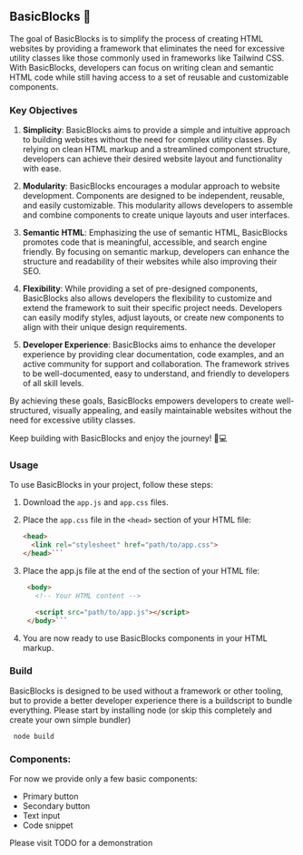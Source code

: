## BasicBlocks 🧱

The goal of BasicBlocks is to simplify the process of creating HTML websites by providing a framework that eliminates the need for excessive utility classes like those commonly used in frameworks like Tailwind CSS. With BasicBlocks, developers can focus on writing clean and semantic HTML code while still having access to a set of reusable and customizable components.

### Key Objectives

1. **Simplicity**: BasicBlocks aims to provide a simple and intuitive approach to building websites without the need for complex utility classes. By relying on clean HTML markup and a streamlined component structure, developers can achieve their desired website layout and functionality with ease.

2. **Modularity**: BasicBlocks encourages a modular approach to website development. Components are designed to be independent, reusable, and easily customizable. This modularity allows developers to assemble and combine components to create unique layouts and user interfaces.

3. **Semantic HTML**: Emphasizing the use of semantic HTML, BasicBlocks promotes code that is meaningful, accessible, and search engine friendly. By focusing on semantic markup, developers can enhance the structure and readability of their websites while also improving their SEO.

4. **Flexibility**: While providing a set of pre-designed components, BasicBlocks also allows developers the flexibility to customize and extend the framework to suit their specific project needs. Developers can easily modify styles, adjust layouts, or create new components to align with their unique design requirements.

5. **Developer Experience**: BasicBlocks aims to enhance the developer experience by providing clear documentation, code examples, and an active community for support and collaboration. The framework strives to be well-documented, easy to understand, and friendly to developers of all skill levels.

By achieving these goals, BasicBlocks empowers developers to create well-structured, visually appealing, and easily maintainable websites without the need for excessive utility classes.

Keep building with BasicBlocks and enjoy the journey! 🚀💻

### Usage

To use BasicBlocks in your project, follow these steps:

1. Download the `app.js` and `app.css` files.
2. Place the `app.css` file in the `<head>` section of your HTML file:

   ```html
   <head>
     <link rel="stylesheet" href="path/to/app.css">
   </head>```
3. Place the app.js file at the end of the <body> section of your HTML file:
   ```html
    <body>
      <!-- Your HTML content -->

      <script src="path/to/app.js"></script>
    </body>```
4. You are now ready to use BasicBlocks components in your HTML markup.
  
### Build
BasicBlocks is designed to be used without a framework or other tooling, but to provide a better developer experience there is a buildscript to bundle everything.
Please start by installing node (or skip this completely and create your own simple bundler)
 ```node
  node build
  ```
  
 ### Components:
 For now we provide only a few basic components:
  - Primary button
  - Secondary button
  - Text input
  - Code snippet
  
  Please visit TODO for a demonstration 
  

